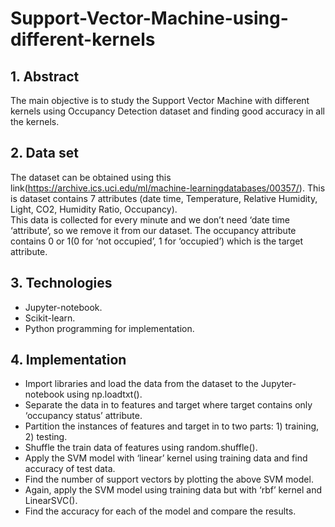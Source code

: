# Support-Vector-Machine-using-different-kernels
## 1. Abstract
The main objective is to study the Support Vector Machine with different kernels
using Occupancy Detection dataset and finding good accuracy in all the kernels.
## 2. Data set
 The dataset can be obtained using this link(https://archive.ics.uci.edu/ml/machine-learningdatabases/00357/). 
 This is dataset contains 7 attributes (date time, Temperature, Relative Humidity, Light, CO2, Humidity Ratio, Occupancy).  
 This data is collected for every minute and we don’t need ‘date time ‘attribute’, so we remove it from our dataset.
 The occupancy attribute contains 0 or 1(0 for ‘not occupied’, 1 for ‘occupied’) which is the target attribute.
 ## 3. Technologies
 * Jupyter-notebook. 
 * Scikit-learn. 
 * Python programming for implementation.
 ## 4. Implementation
 * Import libraries and load the data from the dataset to the Jupyter-notebook using np.loadtxt().
 * Separate the data in to features and target where target contains only ‘occupancy status’ attribute. 
 * Partition the instances of features and target in to two parts: 1) training, 2) testing.
 * Shuffle the train data of features using random.shuffle(). 
 * Apply the SVM model with ‘linear’ kernel using training data and find accuracy of test data. 
 * Find the number of support vectors by plotting the above SVM model. 
 * Again, apply the SVM model using training data but with ‘rbf’ kernel and LinearSVC(). 
 * Find the accuracy for each of the model and compare the results. 
